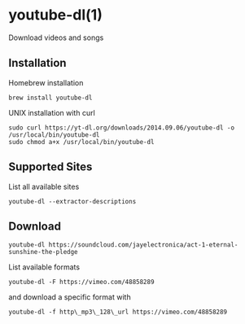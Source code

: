 
# youtube-dl(1)

Download videos and songs

## Installation

Homebrew installation

    brew install youtube-dl

UNIX installation with curl

    sudo curl https://yt-dl.org/downloads/2014.09.06/youtube-dl -o /usr/local/bin/youtube-dl
    sudo chmod a+x /usr/local/bin/youtube-dl

## Supported Sites

List all available sites

    youtube-dl --extractor-descriptions

## Download

    youtube-dl https://soundcloud.com/jayelectronica/act-1-eternal-sunshine-the-pledge

List available formats

    youtube-dl -F https://vimeo.com/48858289

and download a specific format with

    youtube-dl -f http\_mp3\_128\_url https://vimeo.com/48858289

